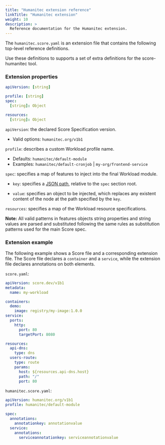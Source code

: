 ```yaml
---
title: "Humanitec extension reference"
linkTitle: "Humanitec extension"
weight: 10
description: >
  Reference documentation for the Humanitec extension.
---
```


The `humanitec.score.yaml` is an extension file that contains the following top-level reference definitions.

Use these definitions to supports a set of extra definitions for the score-humanitec tool.

### Extension properties

```yaml
apiVersion: [string]

profile: [string]
spec:
  [string]: Object

resources:
  [string]: Object
```

`apiVersion`: the declared Score Specification version.

- Valid options: `humanitec.org/v1b1`

`profile`: describes a custom Workload profile name.

- Defaults: `humanitec/default-module`
- Examples: `humanitec/default-cronjob` | `my-org/frontend-service`

`spec`: specifies a map of features to inject into the final Workload module.

- `key`: specifies a [JSON path](https://jsonpath.com/), relative to the `spec` section root.

- `value`: specifies an object to be injected, which replaces any existent content of the node at the path specified by the `key`.

`resources`: specifies a map of the Workload resource specifications.

**Note:** All valid patterns in features objects string properties and string values are parsed and substituted following the same rules as substitution patterns used for the main Score spec.

### Extension example

The following example shows a Score file and a corresponding extension file. The Score file declares a `container` and a `service`, while the extension file declares annotations on both elements.

`score.yaml`:

```yaml
apiVersion: score.dev/v1b1
metadata:
  name: my-workload

containers:
  demo:
    image: registry/my-image:1.0.0
service:
  ports:
    http:
      port: 80
      targetPort: 8080

resources:
  api-dns:
    type: dns
  users-route:
    type: route
    params:
      host: ${resources.api-dns.host}
      path: "/"
      port: 80
```

`humanitec.score.yaml`:

```yaml
apiVersion: humanitec.org/v1b1
profile: humanitec/default-module

spec:
  annotations:
    annotationkey: annotationvalue
  service:
    annotations:
      serviceannotationkey: serviceannotationvalue
```